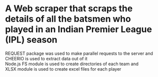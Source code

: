 # A Web scraper that scraps the details of all the batsmen who played in an Indian Premier League (IPL) season     
REQUEST package was used to make parallel requests to the server and    
CHEERIO is used to extract data out of it    
Node.js FS module is used to create directories of each team and     
XLSX module is used to create excel files for each player    
